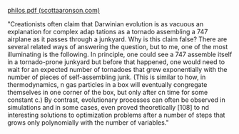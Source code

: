 

[philos.pdf (scottaaronson.com)](https://www.scottaaronson.com/papers/philos.pdf)

"Creationists often claim that Darwinian evolution is as vacuous an explanation for complex adap tations as a tornado assembling a 747 airplane as it passes through a junkyard. Why is this claim false? There are several related ways of answering the question, but to me, one of the most illuminating is the following. In principle, one could see a 747 assemble itself in a tornado-prone junkyard but before that happened, one would need to wait for an expected number of tornadoes that grew exponentially with the number of pieces of self-assembling junk. (This is similar to how, in thermodynamics, n gas particles in a box will eventually congregate themselves in one corner of the box, but only after cn time for some constant c.) By contrast, evolutionary processes can often be observed in simulations and in some cases, even proved theoretically [108] to nd interesting solutions to optimization problems after a number of steps that grows only polynomially with the number of variables."